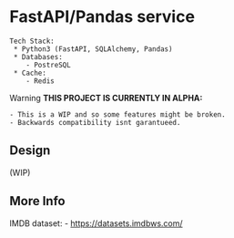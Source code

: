 # FastAPI/Pandas service



```code
Tech Stack:
 * Python3 (FastAPI, SQLAlchemy, Pandas)
 * Databases:
    - PostreSQL
 * Cache:
    - Redis
```


Warning
    **THIS PROJECT IS CURRENTLY IN ALPHA:**

    - This is a WIP and so some features might be broken.
    - Backwards compatibility isnt garantueed.


## Design

(WIP)

## More Info

IMDB dataset:
    - https://datasets.imdbws.com/



